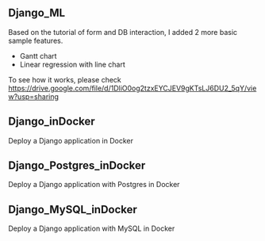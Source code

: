 ## Django_ML
Based on the tutorial of form and DB interaction, I added 2 more basic sample features.
- Gantt chart 
- Linear regression with line chart

To see how it works, please check https://drive.google.com/file/d/1DliO0og2tzxEYCJEV9gKTsLJ6DU2_5qY/view?usp=sharing

## Django_inDocker
Deploy a Django application in Docker

## Django_Postgres_inDocker
Deploy a Django application with Postgres in Docker

## Django_MySQL_inDocker
Deploy a Django application with MySQL in Docker
